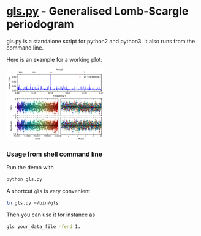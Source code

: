 # [gls.py](gls.py) - Generalised Lomb-Scargle periodogram

gls.py is a standalone script for python2 and python3. It also runs from the command line.

Here is an example for a working plot:

<img src="demo_gls.png" width="50%"/>

### Usage from shell command line
Run the demo with
```bash
python gls.py
```

A shortcut `gls` is very convenient
```bash
ln gls.py ~/bin/gls
```
Then you can use it for instance as
```bash
gls your_data_file -fend 1.
```
